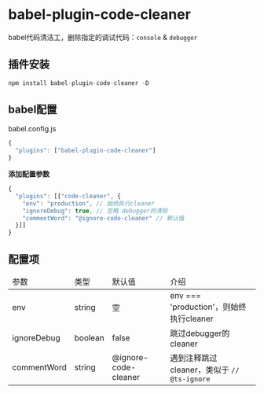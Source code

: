 # babel-plugin-code-cleaner
babel代码清洁工，删除指定的调试代码：```console``` & ```debugger```

## 插件安装
```js
npm install babel-plugin-code-cleaner -D
```

## babel配置
babel.config.js
```js
{
  "plugins": ["babel-plugin-code-cleaner"]
}
```
**添加配置参数**
```js
{
  "plugins": [["code-cleaner", {
    "env": "production", // 始终执行cleaner
    "ignoreDebug": true, // 忽略 debugger的清除
    "commentWord": "@ignore-code-cleaner" // 默认值
  }]]
}
```

## 配置项
<table><thead>
<tr><td>参数</td><td>类型</td><td>默认值</td><td>介绍</td></tr>
</thead><tbody>
<tr><td>env</td><td>string</td><td>空</td><td>env === 'production'，则始终执行cleaner</td></tr>
<tr><td>ignoreDebug</td><td>boolean</td><td>false</td><td>跳过debugger的cleaner</td></tr>
<tr><td>commentWord</td><td>string</td><td>@ignore-code-cleaner</td><td>遇到注释跳过cleaner，类似于 <code>// @ts-ignore</code></td></tr>
</tbody></table>

